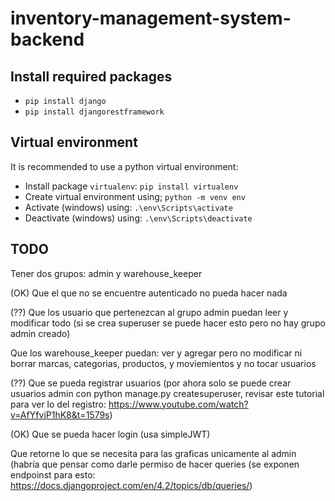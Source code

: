 # inventory-management-system-backend

## Install required packages
- `pip install django`
- `pip install djangorestframework`

## Virtual environment
It is recommended to use a python virtual environment:
- Install package `virtualenv`: `pip install virtualenv`
- Create virtual environment using; `python -m venv env`
- Activate (windows) using: `.\env\Scripts\activate`
- Deactivate (windows) using: `.\env\Scripts\deactivate`

## TODO

Tener dos grupos: admin y warehouse_keeper

(OK) Que el que no se encuentre autenticado no pueda hacer nada

(??) Que los usuario que pertenezcan al grupo admin puedan leer y modificar todo (si se crea superuser se puede hacer esto pero no hay grupo admin creado)

Que los warehouse_keeper puedan:
ver y agregar pero no modificar ni borrar marcas, categorias, productos, y moviemientos y no tocar usuarios

(??) Que se pueda registrar usuarios (por ahora solo se puede crear usuarios admin con python manage.py createsuperuser, revisar este tutorial para ver lo del registro: https://www.youtube.com/watch?v=AfYfvjP1hK8&t=1579s)

(OK) Que se pueda hacer login (usa simpleJWT)

Que retorne lo que se necesita para las graficas unicamente al admin (habría que pensar como darle permiso de hacer queries (se exponen endpoinst para esto: https://docs.djangoproject.com/en/4.2/topics/db/queries/)

